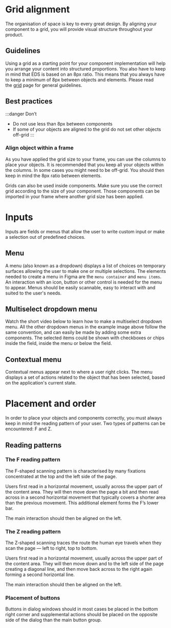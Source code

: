 # Grid alignment

The organisation of space is key to every great design. By aligning your component to a grid, you will provide visual structure throughout your product.

## Guidelines

Using a grid as a starting point for your component implementation will help you arrange your content into structured proportions. You also have to keep in mind that EDS is based on an 8px ratio. This means that you always have to keep a minimum of 8px between objects and elements. Please read the [grid](./design-tokens/Grid.md) page for general guidelines.

## Best practices

:::danger Don’t
-   Do not use less than 8px between components
-   If some of your objects are aligned to the grid do not set other objects off-grid
:::    

### Align object within a frame

As you have applied the grid size to your frame, you can use the columns to place your objects. It is recommended that you keep all your objects within the columns. In some cases you might need to be off-grid. You should then keep in mind the 8px ratio between elements.

Grids can also be used inside components. Make sure you use the correct grid according to the size of your component. Those components can be imported in your frame where another grid size has been applied.

# Inputs

Inputs are fields or menus that allow the user to write custom input or make a selection out of predefined choices.

## Menu

A menu (also known as a dropdown) displays a list of choices on temporary surfaces allowing the user to make one or multiple selections. The elements needed to create a menu in Figma are the `menu container` and `menu items`. An interaction with an icon, button or other control is needed for the menu to appear. Menus should be easily scannable, easy to interact with and suited to the user's needs.

## Multiselect dropdown menu

Watch the short video below to learn how to make a multiselect dropdown menu. All the other dropdown menus in the example image above follow the same convention, and can easily be made by adding some extra components. The selected items could be shown with checkboxes or chips inside the field, inside the menu or below the field.

## Contextual menu

Contextual menus appear next to where a user right clicks. The menu displays a set of actions related to the object that has been selected, based on the application's current state.

# Placement and order

In order to place your objects and components correctly, you must always keep in mind the reading pattern of your user. Two types of patterns can be encountered: F and Z.
 
## Reading patterns

### The F reading pattern

The F-shaped scanning pattern is characterised by many fixations concentrated at the top and the left side of the page.

Users first read in a horizontal movement, usually across the upper part of the content area. They will then move down the page a bit and then read across in a second horizontal movement that typically covers a shorter area than the previous movement. This additional element forms the F’s lower bar.

The main interaction should then be aligned on the left.

### The Z reading pattern

The Z-shaped scanning traces the route the human eye travels when they scan the page — left to right, top to bottom.

Users first read in a horizontal movement, usually across the upper part of the content area. They will then move down and to the left side of the page creating a diagonal line, and then move back across to the right again forming a second horizontal line.

The main interaction should then be aligned on the left.

### Placement of buttons

Buttons in dialog windows should in most cases be placed in the bottom right corner and supplemental actions should be placed on the opposite side of the dialog than the main button group.